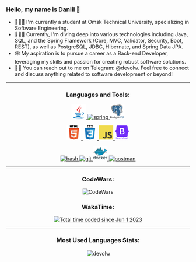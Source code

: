 ### Hello, my name is Daniil 👋

- 👨🏻‍🎓 I'm currently a student at Omsk Technical University, specializing in Software Engineering.
- 👨🏻‍💻 Currently, I'm diving deep into various technologies including Java, SQL, and the Spring Framework (Core, MVC, Validator, Security, Boot, REST), as well as PostgreSQL, JDBC, Hibernate, and Spring Data JPA.
- 🕸️ My aspiration is to pursue a career as a Back-end Developer, leveraging my skills and passion for creating robust software solutions.
- ✍🏻 You can reach out to me on Telegram: @devolw. Feel free to connect and discuss anything related to software development or beyond!

<hr>

<h3 align="center">Languages and Tools:</h3>
<p align="center"> 
	<!-- Java, Spring -->
	<a href="https://www.java.com" target="_blank" rel="noreferrer"> <img src="https://raw.githubusercontent.com/devicons/devicon/master/icons/java/java-original.svg" alt="java" width="40" height="40"/> </a>
	<a href="https://spring.io/" target="_blank" rel="noreferrer"> <img src="https://www.vectorlogo.zone/logos/springio/springio-icon.svg" alt="spring" width="40" height="40"/> </a> 
	<!-- PostgeSQL, MySQL, MongoDB, Cassandra -->
	<a href="https://www.postgresql.org" target="_blank" rel="noreferrer"> <img src="https://raw.githubusercontent.com/devicons/devicon/master/icons/postgresql/postgresql-original-wordmark.svg" alt="postgresql" width="40" height="40"/> </a> 
	<!-- <a href="https://www.mysql.com/" target="_blank" rel="noreferrer"> <img src="https://raw.githubusercontent.com/devicons/devicon/master/icons/mysql/mysql-original-wordmark.svg" alt="mysql" width="40" height="40"/> </a> <a href="https://www.mongodb.com/" target="_blank" rel="noreferrer"> <img src="https://raw.githubusercontent.com/devicons/devicon/master/icons/mongodb/mongodb-original-wordmark.svg" alt="mongodb" width="40" height="40"/> </a> <a href="https://cassandra.apache.org/" target="_blank" rel="noreferrer"> <img src="https://www.vectorlogo.zone/logos/apache_cassandra/apache_cassandra-icon.svg" alt="cassandra" width="40" height="40"/> </a> -->
</p> 

<!-- WEB -->
<p align="center"> 
	<a href="https://www.w3.org/html/" target="_blank" rel="noreferrer"> <img src="https://raw.githubusercontent.com/devicons/devicon/master/icons/html5/html5-original-wordmark.svg" alt="html5" width="40" height="40"/> </a>
	<a href="https://www.w3schools.com/css/" target="_blank" rel="noreferrer"> <img src="https://raw.githubusercontent.com/devicons/devicon/master/icons/css3/css3-original-wordmark.svg" alt="css3" width="40" height="40"/> </a>
	<a href="https://developer.mozilla.org/en-US/docs/Web/JavaScript" target="_blank" rel="noreferrer"> <img src="https://raw.githubusercontent.com/devicons/devicon/master/icons/javascript/javascript-original.svg" alt="javascript" width="40" height="40"/> </a>
	<a href="https://getbootstrap.com" target="_blank" rel="noreferrer"> <img src="https://raw.githubusercontent.com/devicons/devicon/master/icons/bootstrap/bootstrap-plain-wordmark.svg" alt="bootstrap" width="40" height="40"/> </a>
</p> 

<p align="center"> 
	<!-- Bash, Git -->
	<a href="https://www.gnu.org/software/bash/" target="_blank" rel="noreferrer"> <img src="https://www.vectorlogo.zone/logos/gnu_bash/gnu_bash-icon.svg" alt="bash" width="40" height="40"/> </a>
	<a href="https://git-scm.com/" target="_blank" rel="noreferrer"> <img src="https://www.vectorlogo.zone/logos/git-scm/git-scm-icon.svg" alt="git" width="40" height="40"/> </a> 
	<!-- Postman, Docker -->
	<a href="https://www.docker.com/" target="_blank" rel="noreferrer"> <img src="https://raw.githubusercontent.com/devicons/devicon/master/icons/docker/docker-original-wordmark.svg" alt="docker" width="40" height="40"/> </a>
	<a href="https://postman.com" target="_blank" rel="noreferrer"> <img src="https://www.vectorlogo.zone/logos/getpostman/getpostman-icon.svg" alt="postman" width="40" height="40"/> </a> 
</p> 

<hr>

<h3 align="center">CodeWars:</h3>
<div align="center">
  <img src="https://github.com/devolw/devolw/assets/104515806/1d65f096-bff6-4c61-8d59-f235f9c2a7f1" width="260" height="25" alt="CodeWars">
</div>



<h3 align="center">WakaTime:</h3>
<div align="center">
  <a href="https://wakatime.com/@2f00e689-0019-415c-8d12-025109315817"><img src="https://wakatime.com/badge/user/2f00e689-0019-415c-8d12-025109315817.svg" width="2000" height="30" alt="Total time coded since Jun 1 2023" /></a>
</div>

<hr>

<h3 align="center">Most Used Languages Stats:</h3>
<div><p align="center">&nbsp;<img align="center" src="https://github-readme-stats.vercel.app/api/top-langs?username=devolw&show_icons=true&locale=en&layout=compact" alt="devolw" /></p></div>
